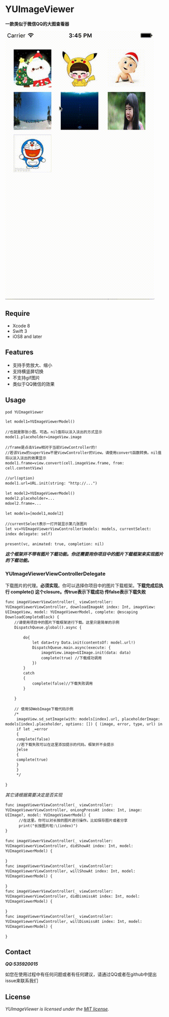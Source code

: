 # YUImageViewer
**一款类似于微信QQ的大图查看器**

![](https://raw.githubusercontent.com/fengyu122/YUImageViewer/master/screenshot.gif)

## Require
* Xcode 8
* Swift 3
* iOS8 and later

## Features
* 支持手势放大、缩小
* 支持横竖屏切换
* 不支持gif图片
* 类似于QQ微信的效果

## Usage

~~~
pod YUImageViewer
~~~

~~~
let model1=YUImageViewerModel()

//也就是那张小图。可选。nil值将以淡入淡出的方式显示
model1.placeholder=imageView.image

//frame是点击View相对于当前ViewController的!
//若该View的superView不是ViewController的View。请使用convert函数转换。nil值将以淡入淡出的效果显示
model1.frame=view.convert(cell.imageView.frame, from: cell.contentView)

//url(option)
model1.url=URL.init(string: "http://...")

let model2=YUImageViewerModel()
model2.placeholder=...
mdoel2.frame=...

let models=[model1,model2]

//currentSelect表示一打开就显示第几张图片
let vc=YUImageViewerViewController(models: models, currentSelect: index delegate: self)

present(vc, animated: true, completion: nil)
~~~

***这个框架并不带有图片下载功能。你还需要用你项目中的图片下载框架来实现图片的下载功能。***

### YUImageViewerViewControllerDelegate

下载图片的代理。**必须实现**。你可以选择你项目中的图片下载框架。**下载完成后执行 complete() 这个closure。传true表示下载成功 传false表示下载失败**
~~~
func imageViewerViewController(_ viewController: YUImageViewerViewController, downloadImageAt index: Int, imageView: UIImageView, model: YUImageViewerModel, complete: @escaping DownloadCompleteBlock) {
    //请使用项目中的图片下载框架进行下载。这里只是简单的示例
    DispatchQueue.global().async {

        do{
            let data=try Data.init(contentsOf: model.url!)
            DispatchQueue.main.async(execute: {
                imageView.image=UIImage.init(data: data)
                complete(true) //下载成功调用
            })
        }
        catch
        {
            complete(false)//下载失败调用
        }

    }

    // 使用SDWebImage下载代码示例
    /*
     imageView.sd_setImage(with: models[index].url, placeholderImage: models[index].placeholder, options: []) { (image, error, type, url) in
     if let _=error
     {
     complete(false)
     //若下载失败可以在这里添加提示的代码。框架并不会提示
     }else
     {
     complete(true)
     }
     }
     */

}

~~~

*其它请根据需要决定是否实现*
~~~
func imageViewerViewController(_ viewController: YUImageViewerViewController, onLongPressAt index: Int, image: UIImage?, model: YUImageViewerModel) {
      //在这里。你可以对长按的图片进行操作。比如保存图片或者分享
      print("长按图片啦:\(index)")
}

func imageViewerViewController(_ viewController: YUImageViewerViewController, didShowAt index: Int, model: YUImageViewerModel) {

}
func imageViewerViewController(_ viewController: YUImageViewerViewController, willShowAt index: Int, model: YUImageViewerModel) {

}
func imageViewerViewController(_ viewController: YUImageViewerViewController, didDismissAt index: Int, model: YUImageViewerModel) {

}
func imageViewerViewController(_ viewController: YUImageViewerViewController, willDismissAt index: Int, model: YUImageViewerModel) {

}
~~~

## Contact
***QQ:535920015***

如您在使用过程中有任何问题或者有任何建议，请通过QQ或者在github中提出issue来联系我们

## License

*YUImageViewer is licensed under the [MIT license](https://github.com/fengyu122/YUImageViewer/blob/master/LICENSE).*
